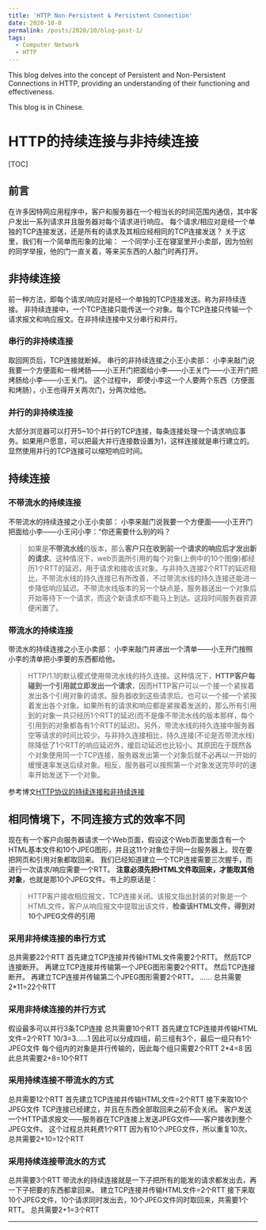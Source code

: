 ```yaml
---
title: 'HTTP Non-Persistent & Persistent Connection'
date: 2020-10-8
permalink: /posts/2020/10/blog-post-1/
tags:
  - Computer Network
  - HTTP
---
```


This blog delves into the concept of Persistent and Non-Persistent Connections in HTTP, providing an understanding of their functioning and effectiveness. 

This blog is in Chinese.

# HTTP的持续连接与非持续连接



[TOC]

## 前言

在许多因特网应用程序中，客户和服务器在一个相当长的时间范围内通信，其中客户发出一系列请求并且服务器对每个请求进行响应。
每个请求/相应对是经一个单独的TCP连接发送，还是所有的请求及其相应经相同的TCP连接发送？
关于这里，我们有一个简单而形象的比喻：
一个同学小王在寝室里开小卖部，因为怕别的同学举报，他的门一直关着，等来买东西的人敲门时再打开。

## 非持续连接

前一种方法，即每个请求/响应对是经一个单独的TCP连接发送。称为非持续连接。
非持续连接中，一个TCP连接只能传送一个对象。每个TCP连接只传输一个请求报文和响应报文。在非持续连接中又分串行和并行。

### 串行的非持续连接

取回网页后，TCP连接就断掉。
串行的非持续连接之小王小卖部：
小李来敲门说我要一个方便面和一根烤肠——小王开门把面给小李——小王关门——小王开门把烤肠给小李——小王关门。
这个过程中， 即使小李这一个人要两个东西（方便面和烤肠），小王也得开关两次门，分两次给他。

### 并行的非持续连接

大部分浏览器可以打开5~10个并行的TCP连接，每条连接处理一个请求响应事务。如果用户愿意，可以把最大并行连接数设置为1，这样连接就是串行建立的。
显然使用并行的TCP连接可以缩短响应时间。

## 持续连接

### 不带流水的持续连接

不带流水的持续连接之小王小卖部：
小李来敲门说我要一个方便面——小王开门把面给小李——小王问小李：“你还需要什么别的吗？

> 如果是**不带流水线**的版本，那么**客户只在收到前一个请求的响应后才发出新的请求**。这种情况下，web页面所引用的每个对象(上例中的10个图像)都经历1个RTT的延迟，用于请求和接收该对象。与非持久连接2个RTT的延迟相比，不带流水线的持久连接已有所改善，不过带流水线的持久连接还能进一步降低响应延迟。不带流水线版本的另一个缺点是，服务器送出一个对象后开始等待下一个请求，而这个新请求却不能马上到达。这段时间服务器资源便闲置了。

### 带流水的持续连接

带流水的持续连接之小王小卖部：
小李来敲门并递出一个清单——小王开门按照小李的清单把小李要的东西都给他。

> HTTP/1.1的默认模式使用带流水线的持久连接。这种情况下，**HTTP客户每碰到一个引用就立即发出一个请求**，因而HTTP客户可以一个接一个紧挨着发出各个引用对象的请求。服务器收到这些请求后，也可以一个接一个紧挨着发出各个对象。如果所有的请求和响应都是紧挨着发送的，那么所有引用到的对象一共只经历1个RTT的延迟(而不是像不带流水线的版本那样，每个引用到的对象都各有1个RTT的延迟)。另外，带流水线的持久连接中服务器空等请求的时间比较少。与非持久连接相比，持久连接(不论是否带流水线)除降低了1个RTT的响应延迟外，缓启动延迟也比较小。其原因在于既然各个对象使用同一个TCP连接，服务器发出第一个对象后就不必再以一开始的缓慢速率发送后续对象。相反，服务器可以按照第一个对象发送完毕时的速率开始发送下一个对象。

参考博文[HTTP协议的持续连接和非持续连接](https://blog.csdn.net/u011954647/article/details/45285867)

## 相同情境下，不同连接方式的效率不同

现在有一个客户向服务器请求一个Web页面，假设这个Web页面里面含有一个HTML基本文件和10个JPEG图形，并且这11个对象位于同一台服务器上。现在要把网页和引用对象都取回来。
我们已经知道建立一个TCP连接需要三次握手，而进行一次请求/响应需要一个RTT。
**注意必须先把HTML文件取回来，才能取其他对象**，也就是那10个JPEG文件。书上的原话是：

> HTTP客户接收相应报文，TCP连接关闭。该报文指出封装的对象是一个HTML文件，客户从响应报文中提取出该文件，**检查该HTML文件，得到对10个JPEG文件的引用**

### 采用非持续连接的串行方式

总共需要22个RTT
首先建立TCP连接并传输HTML文件需要2个RTT。
然后TCP连接断开。
再建立TCP连接并传输第一个JPEG图形需要2个RTT。
然后TCP连接断开。
再建立TCP连接并传输第二个JPEG图形需要2个RTT。
……
总共需要2*11=22个RTT

### 采用非持续连接的并行方式

假设最多可以并行3条TCP连接
总共需要10个RTT
首先建立TCP连接并传输HTML文件=2个RTT
10/3=3……1
因此可以分成四组，前三组有3个，最后一组只有1个JPEG文件
每个组内的对象是并行传输的，因此每个组只需要2个RTT
2*4=8
因此总共需要2+8=10个RTT

### 采用持续连接不带流水的方式

总共需要12个RTT
首先建立TCP连接并传输HTML文件=2个RTT
接下来取10个JPEG文件
TCP连接已经建立，并且在东西全部取回来之前不会关闭。
客户发送一个HTTP请求报文——服务器在TCP连接上发送JPEG文件——客户接收到整个JPEG文件。
这个过程总共耗费1个RTT
因为有10个JPEG文件，所以重复10次。
总共需要2+10=12个RTT

### 采用持续连接带流水的方式

总共需要3个RTT
带流水的持续连接就是一下子把所有的能发的请求都发出去，再一下子把要的东西都拿回来。
建立TCP连接并传输HTML文件=2个RTT
接下来取10个JPEG文件，10个请求同时发出去，10个JPEG文件同时取回来，共需要1个RTT。
总共需要2+1=3个RTT


------